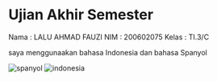 # Ujian Akhir Semester 

Nama  : LALU AHMAD FAUZI
NIM   : 200602075
Kelas : TI.3/C

saya menggunaakan bahasa Indonesia dan bahasa Spanyol

![spanyol](https://user-images.githubusercontent.com/84665663/149741984-bc854982-b5b3-4897-aa3c-810e4a1f3d38.gif)
![indonesia](https://user-images.githubusercontent.com/84665663/149742330-1edbff79-27f0-4894-85fc-1487e1dfba76.gif)
